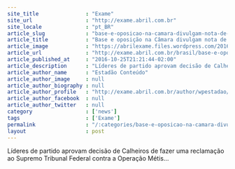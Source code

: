 ```yaml
---
site_title               : "Exame"
site_url                 : "http://exame.abril.com.br"
site_locale              : "pt_BR"
article_slug             : "base-e-oposicao-na-camara-divulgam-nota-de-apoio-a-calheiros"
article_title            : "Base e oposição na Câmara divulgam nota de apoio a Calheiros"
article_image            : "https://abrilexame.files.wordpress.com/2016/10/original_renan-calheiros11.jpg?quality=70&strip=all&w=960"
article_url              : "http://exame.abril.com.br/brasil/base-e-oposicao-na-camara-divulgam-nota-de-apoio-a-calheiros/"
article_published_at     : "2016-10-25T21:21:44-02:00"
article_description      : "Líderes de partido aprovam decisão de Calheiros de fazer uma reclamação ao Supremo Tribunal Federal contra a Operação Métis..."
article_author_name      : "Estadão Conteúdo"
article_author_image     : null
article_author_biography : null
article_author_profile   : "http://exame.abril.com.br/author/wpestadao/"
article_author_facebook  : null
article_author_twitter   : null
category                 : ['news']
tags                     : ['Exame']
permalink                : "/:categories/base-e-oposicao-na-camara-divulgam-nota-de-apoio-a-calheiros/"
layout                   : post
---
```


Líderes de partido aprovam decisão de Calheiros de fazer uma reclamação ao Supremo Tribunal Federal contra a Operação Métis...
